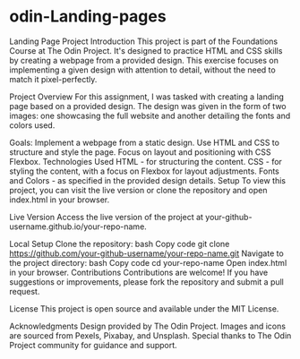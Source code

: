 # odin-Landing-pages

Landing Page Project
Introduction
This project is part of the Foundations Course at The Odin Project. It's designed to practice HTML and CSS skills by creating a webpage from a provided design. This exercise focuses on implementing a given design with attention to detail, without the need to match it pixel-perfectly.

Project Overview
For this assignment, I was tasked with creating a landing page based on a provided design. The design was given in the form of two images: one showcasing the full website and another detailing the fonts and colors used.

Goals:
Implement a webpage from a static design.
Use HTML and CSS to structure and style the page.
Focus on layout and positioning with CSS Flexbox.
Technologies Used
HTML - for structuring the content.
CSS - for styling the content, with a focus on Flexbox for layout adjustments.
Fonts and Colors - as specified in the provided design details.
Setup
To view this project, you can visit the live version or clone the repository and open index.html in your browser.

Live Version
Access the live version of the project at your-github-username.github.io/your-repo-name.

Local Setup
Clone the repository:
bash
Copy code
git clone https://github.com/your-github-username/your-repo-name.git
Navigate to the project directory:
bash
Copy code
cd your-repo-name
Open index.html in your browser.
Contributions
Contributions are welcome! If you have suggestions or improvements, please fork the repository and submit a pull request.

License
This project is open source and available under the MIT License.

Acknowledgments
Design provided by The Odin Project.
Images and icons are sourced from Pexels, Pixabay, and Unsplash.
Special thanks to The Odin Project community for guidance and support.